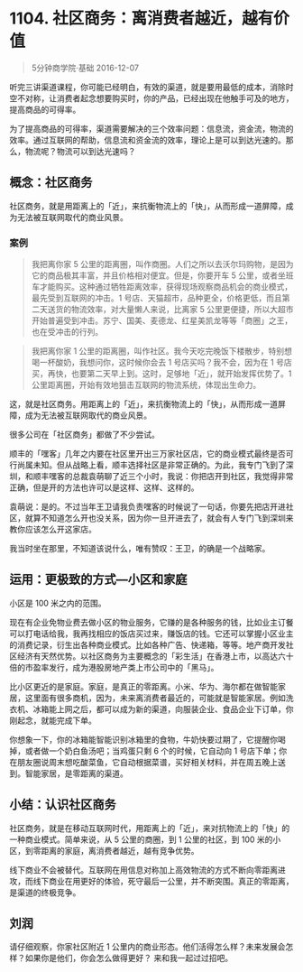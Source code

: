 # 1104. 社区商务：离消费者越近，越有价值
> 5分钟商学院·基础
2016-12-07

听完三讲渠道课程，你可能已经明白，有效的渠道，就是要用最低的成本，消除时空不对称，让消费者起念想要购买时，你的产品，已经出现在他触手可及的地方，提高商品的可得率。

为了提高商品的可得率，渠道需要解决的三个效率问题：信息流，资金流，物流的效率。通过互联网的帮助，信息流和资金流的效率，理论上是可以到达光速的。那么，物流呢？物流可以到达光速吗？

## 概念：社区商务
社区商务，就是用距离上的「近」，来抗衡物流上的「快」，从而形成一道屏障，成为无法被互联网取代的商业风景。

### 案例
> 我把离你家 5 公里的距离圈，叫作商圈。人们之所以去沃尔玛购物，是因为它的商品极其丰富，并且价格相对便宜。但是，你要开车 5 公里，或者坐班车才能购买。这种通过牺牲距离效率，获得现场观察商品机会的商业模式，最先受到互联网的冲击。1 号店、天猫超市，品种更全，价格更低，而且第二天送货的物流效率，对大量懒人来说，比离家 5 公里更便捷，所以大超市开始普遍受到冲击。苏宁、国美、麦德龙、红星美凯龙等等「商圈」之王，也在受冲击的行列。

> 我把离你家 1 公里的距离圈，叫作社区。我今天吃完晚饭下楼散步，特别想喝一杯酸奶，我想问你，这时候你会去 1 号店买吗？我不会，因为在 1 号店买，再快，也要第二天早上到。这时，足够地「近」，就开始发挥优势了。1 公里距离圈，开始有效地狙击互联网的物流系统，体现出生命力。

这，就是社区商务。用距离上的「近」，来抗衡物流上的「快」，从而形成一道屏障，成为无法被互联网取代的商业风景。

很多公司在「社区商务」都做了不少尝试。

顺丰的「嘿客」几年之内要在社区里开出三万家社区店，它的商业模式最终是否可行尚属未知。但从战略上看，顺丰选择社区是非常正确的。为此，我专门飞到了深圳，和顺丰嘿客的总裁袁萌聊了近三个小时，我说：你把店开到社区，我觉得非常正确，但是开的方法也许可以是这样、这样、这样的。

袁萌说：是的。不过当年王卫请我负责嘿客的时候说了一句话，你要先把店开进社区，就算不知道怎么开也没关系，因为你一旦开进去了，就会有人专门飞到深圳来教你应该怎么开这家店。

我当时坐在那里，不知道该说什么，唯有赞叹：王卫，的确是一个战略家。

## 运用：更极致的方式—小区和家庭
小区是 100 米之内的范围。

现在有企业免物业费去做小区的物业服务，它赚的是各种服务的钱，比如业主订餐可以打电话给我，我再找相应的饭店买过来，赚饭店的钱。它还可以掌握小区业主的消费记录，衍生出各种商业模式。比如各种广告、快递箱，等等。地产商开发社区经济有天然优势。以社区商务为主要概念的「彩生活」在香港上市，以高达六十倍的市盈率发行，成为港股房地产类上市公司中的「黑马」。

比小区更近的是家庭。家庭，是真正的零距离。小米、华为、海尔都在做智能家居，这里面有很多商机，因为，未来离消费者最近的，可能就是智能家居。例如洗衣机、冰箱能上网之后，都可以成为新的渠道，向服装企业、食品企业下订单，你刚起念，就能完成下单。

你想象一下，你的冰箱能智能识别冰箱里的食物，牛奶快要过期了，它提醒你喝掉，或者做一个奶白鱼汤吧；当鸡蛋只剩 6 个的时候，它自动向 1 号店下单；你在朋友圈说周末想吃酸菜鱼，它自动根据菜谱，买好相关材料，并在周五晚上送到。智能家居，是零距离的渠道。

## 小结：认识社区商务
社区商务，就是在移动互联网时代，用距离上的「近」，来对抗物流上的「快」的一种商业模式。简单来说，从 5 公里的商圈，到 1 公里的社区，到 100 米的小区，到零距离的家庭，离消费者越近，越有竞争优势。

线下商业不会被替代。互联网在用信息对称加上高效物流的方式不断向零距离进攻，而线下商业在用更好的体验，死守最后一公里，并不断突围。真正的零距离，是渠道的终极竞争。

## 刘润
请仔细观察，你家社区附近 1 公里内的商业形态。他们活得怎么样？未来发展会怎样？如果你是他们，你会怎么做得更好？ 来和我一起过过招吧。



